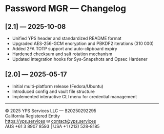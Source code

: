 # Password MGR — Changelog

## [2.1] — 2025-10-08
- Unified YPS header and standardized README format
- Upgraded AES-256-GCM encryption and PBKDF2 iterations (310 000)
- Added 2FA TOTP support and auto-clipboard expiry
- Hardened checksum and salt rotation mechanism
- Updated integration hooks for Sys-Snapshots and Opsec Hardener

## [2.0] — 2025-05-17
- Initial multi-platform release (Fedora/Ubuntu)
- Introduced config and vault file structure
- Implemented interactive CLI menu for credential management

---

© 2025 YPS Services LLC — B20250292295  
California Registered Entity  
https://yps.services   ✉ contact@yps.services  
AUS +61 3 8907 8593  |  USA +1 (213) 528-8185
